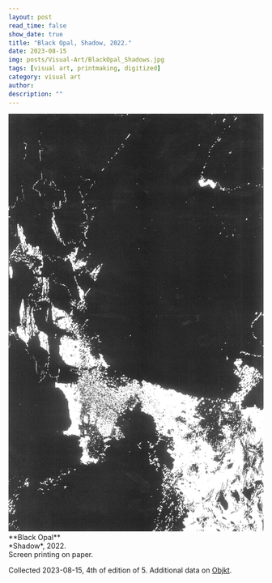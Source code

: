 ```yaml
---
layout: post
read_time: false
show_date: true
title: "Black Opal, Shadow, 2022."
date: 2023-08-15
img: posts/Visual-Art/BlackOpal_Shadows.jpg
tags: [visual art, printmaking, digitized]
category: visual art
author: 
description: ""
---
```


<img src='./assets/img/posts/Visual-Art/BlackOpal_Shadows.jpg'>

<br>
**Black Opal**
<br>*Shadow*, 2022.
<br>Screen printing on paper.

 <div class="page-separator"></div>

Collected 2023-08-15, 4th of edition of 5. Additional data on [Objkt](https://objkt.com/tokens/hicetnunc/612587).
